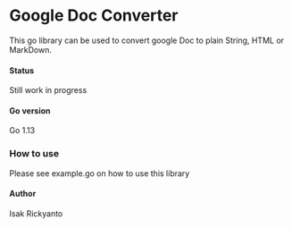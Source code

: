 # Google Doc Converter

This go library can be used to convert google Doc to plain String, HTML or MarkDown.

#### Status

Still work in progress

#### Go version

Go 1.13

### How to use

Please see example.go on how to use this library

#### Author
Isak Rickyanto

